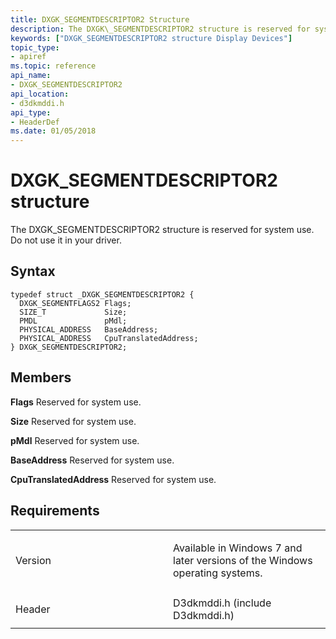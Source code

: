 ```yaml
---
title: DXGK_SEGMENTDESCRIPTOR2 Structure
description: The DXGK\_SEGMENTDESCRIPTOR2 structure is reserved for system use. Do not use it in your driver.
keywords: ["DXGK_SEGMENTDESCRIPTOR2 structure Display Devices"]
topic_type:
- apiref
ms.topic: reference
api_name:
- DXGK_SEGMENTDESCRIPTOR2
api_location:
- d3dkmddi.h
api_type:
- HeaderDef
ms.date: 01/05/2018
---
```


# DXGK\_SEGMENTDESCRIPTOR2 structure


The DXGK\_SEGMENTDESCRIPTOR2 structure is reserved for system use. Do not use it in your driver.

## Syntax

```ManagedCPlusPlus
typedef struct _DXGK_SEGMENTDESCRIPTOR2 {
  DXGK_SEGMENTFLAGS2 Flags;
  SIZE_T             Size;
  PMDL               pMdl;
  PHYSICAL_ADDRESS   BaseAddress;
  PHYSICAL_ADDRESS   CpuTranslatedAddress;
} DXGK_SEGMENTDESCRIPTOR2;
```

## Members

**Flags**
Reserved for system use.

**Size**
Reserved for system use.

**pMdl**
Reserved for system use.

**BaseAddress**
Reserved for system use.

**CpuTranslatedAddress**
Reserved for system use.

## Requirements

<table>
<colgroup>
<col width="50%" />
<col width="50%" />
</colgroup>
<tbody>
<tr class="odd">
<td align="left"><p>Version</p></td>
<td align="left"><p>Available in Windows 7 and later versions of the Windows operating systems.</p></td>
</tr>
<tr class="even">
<td align="left"><p>Header</p></td>
<td align="left">D3dkmddi.h (include D3dkmddi.h)</td>
</tr>
</tbody>
</table>

 

 





